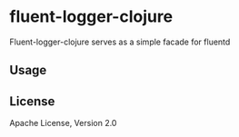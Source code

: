 # fluent-logger-clojure

Fluent-logger-clojure serves as a simple facade for fluentd

## Usage

<!--
    (with-log (logger "tag-prefix")
       (log "tag" "key" "value")
       (log "tag" {:a "foo" :b "bar"})
       (flush)
       (close))
-->    

## License


Apache License, Version 2.0

